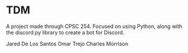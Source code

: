 # TDM
A project made through CPSC 254. Focused on using Python, along with the discord.py library to create a bot for Discord.

Jared De Los Santos
Omar Trejo
Charles Morrison